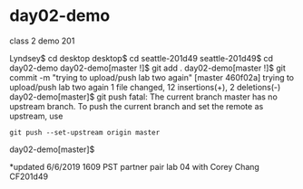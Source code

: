 # day02-demo
class 2 demo 201


Lyndsey$ cd desktop
desktop$ cd seattle-201d49
seattle-201d49$ cd day02-demo
day02-demo[master !]$ git add .
day02-demo[master !]$ git commit -m "trying to upload/push lab two again"
[master 460f02a] trying to upload/push lab two again
 1 file changed, 12 insertions(+), 2 deletions(-)
day02-demo[master]$ git push
fatal: The current branch master has no upstream branch.
To push the current branch and set the remote as upstream, use

    git push --set-upstream origin master

day02-demo[master]$


*updated 6/6/2019 1609 PST
partner pair lab 04 with Corey Chang CF201d49
